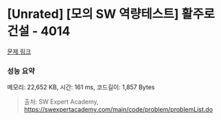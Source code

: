 # [Unrated] [모의 SW 역량테스트] 활주로 건설 - 4014 

[문제 링크](https://swexpertacademy.com/main/code/problem/problemDetail.do?contestProbId=AWIeW7FakkUDFAVH) 

### 성능 요약

메모리: 22,652 KB, 시간: 161 ms, 코드길이: 1,857 Bytes



> 출처: SW Expert Academy, https://swexpertacademy.com/main/code/problem/problemList.do